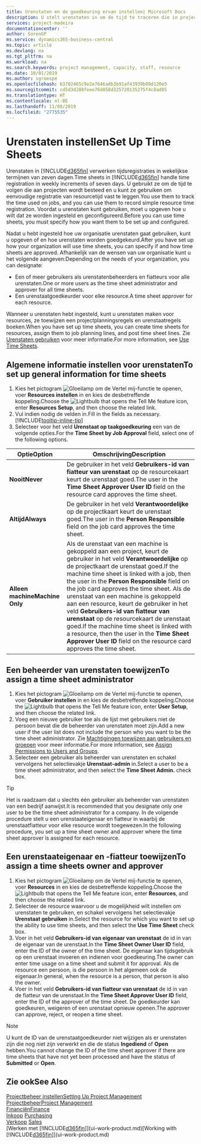 ```yaml
---
title: Urenstaten en de goedkeuring ervan instellen| Microsoft Docs
description: U stelt urenstaten in om de tijd te traceren die in projecten en resources wordt gebruikt, wat u helpt bij projectbeheer, personeelsbezetting en capaciteit
services: project-madeira
documentationcenter: ''
author: SorenGP
ms.service: dynamics365-business-central
ms.topic: article
ms.devlang: na
ms.tgt_pltfrm: na
ms.workload: na
ms.search.keywords: project management, capacity, staff, resource
ms.date: 10/01/2019
ms.author: sgroespe
ms.openlocfilehash: 63702465c9e2e7646adb3b91af43939b09d120e5
ms.sourcegitcommit: cd5d3d288feee76d058d325720135275f4c8ad85
ms.translationtype: HT
ms.contentlocale: nl-BE
ms.lasthandoff: 11/08/2019
ms.locfileid: "2775535"
---
```

# <a name="set-up-time-sheets"></a><span data-ttu-id="fddb5-103">Urenstaten instellen</span><span class="sxs-lookup"><span data-stu-id="fddb5-103">Set Up Time Sheets</span></span>
<span data-ttu-id="fddb5-104">Urenstaten in [!INCLUDE[d365fin](includes/d365fin_md.md)] verwerken tijdsregistraties in wekelijkse termijnen van zeven dagen.</span><span class="sxs-lookup"><span data-stu-id="fddb5-104">Time sheets in [!INCLUDE[d365fin](includes/d365fin_md.md)] handle time registration in weekly increments of seven days.</span></span> <span data-ttu-id="fddb5-105">U gebruikt ze om de tijd te volgen die aan projecten wordt besteed en u kunt ze gebruiken om eenvoudige registratie van resourcetijd vast te leggen.</span><span class="sxs-lookup"><span data-stu-id="fddb5-105">You use them to track the time used on jobs, and you can use them to record simple resource time registration.</span></span> <span data-ttu-id="fddb5-106">Voordat u urenstaten kunt gebruiken, moet u opgeven hoe u wilt dat ze worden ingesteld en geconfigureerd.</span><span class="sxs-lookup"><span data-stu-id="fddb5-106">Before you can use time sheets, you must specify how you want them to be set up and configured.</span></span>

<span data-ttu-id="fddb5-107">Nadat u hebt ingesteld hoe uw organisatie urenstaten gaat gebruiken, kunt u opgeven of en hoe urenstaten worden goedgekeurd.</span><span class="sxs-lookup"><span data-stu-id="fddb5-107">After you have set up how your organization will use time sheets, you can specify if and how time sheets are approved.</span></span> <span data-ttu-id="fddb5-108">Afhankelijk van de wensen van uw organisatie kunt u het volgende aangeven:</span><span class="sxs-lookup"><span data-stu-id="fddb5-108">Depending on the needs of your organization, you can designate:</span></span>

* <span data-ttu-id="fddb5-109">Een of meer gebruikers als urenstatenbeheerders en fiatteurs voor alle urenstaten.</span><span class="sxs-lookup"><span data-stu-id="fddb5-109">One or more users as the time sheet administrator and approver for all time sheets.</span></span>
* <span data-ttu-id="fddb5-110">Een urenstaatgoedkeurder voor elke resource.</span><span class="sxs-lookup"><span data-stu-id="fddb5-110">A time sheet approver for each resource.</span></span>

<span data-ttu-id="fddb5-111">Wanneer u urenstaten hebt ingesteld, kunt u urenstaten maken voor resources, ze toewijzen een projectplanningsregels en urenstaatregels boeken.</span><span class="sxs-lookup"><span data-stu-id="fddb5-111">When you have set up time sheets, you can create time sheets for resources, assign them to job planning lines, and post time sheet lines.</span></span> <span data-ttu-id="fddb5-112">Zie [Urenstaten gebruiken](projects-how-use-time-sheets.md) voor meer informatie.</span><span class="sxs-lookup"><span data-stu-id="fddb5-112">For more information, see [Use Time Sheets](projects-how-use-time-sheets.md).</span></span>

## <a name="to-set-up-general-information-for-time-sheets"></a><span data-ttu-id="fddb5-113">Algemene informatie instellen voor urenstaten</span><span class="sxs-lookup"><span data-stu-id="fddb5-113">To set up general information for time sheets</span></span>
1. <span data-ttu-id="fddb5-114">Kies het pictogram ![Gloeilamp om de Vertel mij-functie te openen](media/ui-search/search_small.png "Vertel me wat u wilt doen"), voer **Resources instellen** in en kies de desbetreffende koppeling.</span><span class="sxs-lookup"><span data-stu-id="fddb5-114">Choose the ![Lightbulb that opens the Tell Me feature](media/ui-search/search_small.png "Tell me what you want to do") icon, enter **Resources Setup**, and then choose the related link.</span></span>  
2. <span data-ttu-id="fddb5-115">Vul indien nodig de velden in.</span><span class="sxs-lookup"><span data-stu-id="fddb5-115">Fill in the fields as necessary.</span></span> [!INCLUDE[tooltip-inline-tip](includes/tooltip-inline-tip_md.md)]
3. <span data-ttu-id="fddb5-116">Selecteer voor het veld **Urenstaat op taakgoedkeuring** een van de volgende opties.</span><span class="sxs-lookup"><span data-stu-id="fddb5-116">For the **Time Sheet by Job Approval** field, select one of the following options.</span></span>

| <span data-ttu-id="fddb5-117">Optie</span><span class="sxs-lookup"><span data-stu-id="fddb5-117">Option</span></span> | <span data-ttu-id="fddb5-118">Omschrijving</span><span class="sxs-lookup"><span data-stu-id="fddb5-118">Description</span></span> |
| --- | --- |
| <span data-ttu-id="fddb5-119">**Nooit**</span><span class="sxs-lookup"><span data-stu-id="fddb5-119">**Never**</span></span> |<span data-ttu-id="fddb5-120">De gebruiker in het veld **Gebruikers-id van fiatteur van urenstaat** op de resourcekaart keurt de urenstaat goed.</span><span class="sxs-lookup"><span data-stu-id="fddb5-120">The user in the **Time Sheet Approver User ID** field on the resource card approves the time sheet.</span></span> |
| <span data-ttu-id="fddb5-121">**Altijd**</span><span class="sxs-lookup"><span data-stu-id="fddb5-121">**Always**</span></span> |<span data-ttu-id="fddb5-122">De gebruiker in het veld **Verantwoordelijke** op de projectkaart keurt de urenstaat goed.</span><span class="sxs-lookup"><span data-stu-id="fddb5-122">The user in the **Person Responsible** field on the job card approves the time sheet.</span></span> |
| <span data-ttu-id="fddb5-123">**Alleen machine**</span><span class="sxs-lookup"><span data-stu-id="fddb5-123">**Machine Only**</span></span> |<span data-ttu-id="fddb5-124">Als de urenstaat van een machine is gekoppeld aan een project, keurt de gebruiker in het veld **Verantwoordelijke** op de projectkaart de urenstaat goed.</span><span class="sxs-lookup"><span data-stu-id="fddb5-124">If the machine time sheet is linked with a job, then the user in the **Person Responsible** field on the job card approves the time sheet.</span></span> <span data-ttu-id="fddb5-125">Als de urenstaat van een machine is gekoppeld aan een resource, keurt de gebruiker in het veld **Gebruikers-id van fiatteur van urenstaat** op de resourcekaart de urenstaat goed.</span><span class="sxs-lookup"><span data-stu-id="fddb5-125">If the machine time sheet is linked with a resource, then the user in the **Time Sheet Approver User ID** field on the resource card approves the time sheet.</span></span> |

## <a name="to-assign-a-time-sheet-administrator"></a><span data-ttu-id="fddb5-126">Een beheerder van urenstaten toewijzen</span><span class="sxs-lookup"><span data-stu-id="fddb5-126">To assign a time sheet administrator</span></span>
1. <span data-ttu-id="fddb5-127">Kies het pictogram ![Gloeilamp om de Vertel mij-functie te openen](media/ui-search/search_small.png "Vertel me wat u wilt doen"), voer **Gebruiker instellen** in en kies de desbetreffende koppeling.</span><span class="sxs-lookup"><span data-stu-id="fddb5-127">Choose the ![Lightbulb that opens the Tell Me feature](media/ui-search/search_small.png "Tell me what you want to do") icon, enter **User Setup**, and then choose the related link.</span></span>  
2. <span data-ttu-id="fddb5-128">Voeg een nieuwe gebruiker toe als de lijst met gebruikers niet de persoon bevat die de beheerder van urenstaten moet zijn.</span><span class="sxs-lookup"><span data-stu-id="fddb5-128">Add a new user if the user list does not include the person who you want to be the time sheet administrator.</span></span> <span data-ttu-id="fddb5-129">Zie [Machtigingen toewijzen aan gebruikers en groepen](ui-define-granular-permissions.md) voor meer informatie.</span><span class="sxs-lookup"><span data-stu-id="fddb5-129">For more information, see [Assign Permissions to Users and Groups](ui-define-granular-permissions.md).</span></span>
3. <span data-ttu-id="fddb5-130">Selecteer een gebruiker als beheerder van urenstaten en schakel vervolgens het selectievakje **Urenstaat-admin** in.</span><span class="sxs-lookup"><span data-stu-id="fddb5-130">Select a user to be a time sheet administrator, and then select the **Time Sheet Admin.** check box.</span></span>  

> [!TIP]  
>   <span data-ttu-id="fddb5-131">Het is raadzaam dat u slechts één gebruiker als beheerder van urenstaten van een bedrijf aanwijst.</span><span class="sxs-lookup"><span data-stu-id="fddb5-131">It is recommended that you designate only one user to be the time sheet administrator for a company.</span></span> <span data-ttu-id="fddb5-132">In de volgende procedure stelt u een urenstaateigenaar en fiatteur in waarbij de urenstaatfiatteur voor elke resource wordt toegewezen.</span><span class="sxs-lookup"><span data-stu-id="fddb5-132">In the following procedure, you set up a time sheet owner and approver where the time sheet approver is assigned for each resource.</span></span>  

## <a name="to-assign-a-time-sheets-owner-and-approver"></a><span data-ttu-id="fddb5-133">Een urenstaateigenaar en -fiatteur toewijzen</span><span class="sxs-lookup"><span data-stu-id="fddb5-133">To assign a time sheets owner and approver</span></span>
1. <span data-ttu-id="fddb5-134">Kies het pictogram ![Gloeilamp om de Vertel mij-functie te openen](media/ui-search/search_small.png "Vertel me wat u wilt doen"), voer **Resources** in en kies de desbetreffende koppeling.</span><span class="sxs-lookup"><span data-stu-id="fddb5-134">Choose the ![Lightbulb that opens the Tell Me feature](media/ui-search/search_small.png "Tell me what you want to do") icon, enter **Resources**, and then choose the related link.</span></span>
2. <span data-ttu-id="fddb5-135">Selecteer de resource waarvoor u de mogelijkheid wilt instellen om urenstaten te gebruiken, en schakel vervolgens het selectievakje **Urenstaat gebruiken** in.</span><span class="sxs-lookup"><span data-stu-id="fddb5-135">Select the resource for which you want to set up the ability to use time sheets, and then select the **Use Time Sheet** check box.</span></span>  
3. <span data-ttu-id="fddb5-136">Voer in het veld **Gebruikers-id van eigenaar van urenstaat** de id in van de eigenaar van de urenstaat.</span><span class="sxs-lookup"><span data-stu-id="fddb5-136">In the **Time Sheet Owner User ID** field, enter the ID of the owner of the time sheet.</span></span> <span data-ttu-id="fddb5-137">De eigenaar kan tijdsgebruik op een urenstaat invoeren en indienen voor goedkeuring.</span><span class="sxs-lookup"><span data-stu-id="fddb5-137">The owner can enter time usage on a time sheet and submit it for approval.</span></span> <span data-ttu-id="fddb5-138">Als de resource een persoon, is die persoon in het algemeen ook de eigenaar.</span><span class="sxs-lookup"><span data-stu-id="fddb5-138">In general, when the resource is a person, that person is also the owner.</span></span>  
4. <span data-ttu-id="fddb5-139">Voer in het veld **Gebruikers-id van fiatteur van urenstaat** de id in van de fiatteur van de urenstaat.</span><span class="sxs-lookup"><span data-stu-id="fddb5-139">In the **Time Sheet Approver User ID** field, enter the ID of the approver of the time sheet.</span></span> <span data-ttu-id="fddb5-140">De goedkeurder kan goedkeuren, weigeren of een urenstaat opnieuw openen.</span><span class="sxs-lookup"><span data-stu-id="fddb5-140">The approver can approve, reject, or reopen a time sheet.</span></span>  

> [!NOTE]  
>   <span data-ttu-id="fddb5-141">U kunt de ID van de urenstaatgoedkeurder niet wijzigen als er urenstaten zijn die nog niet zijn verwerkt en die de status **Ingediend** of **Open** hebben.</span><span class="sxs-lookup"><span data-stu-id="fddb5-141">You cannot change the ID of the time sheet approver if there are time sheets that have not yet been processed and have the status of **Submitted** or **Open**.</span></span>

## <a name="see-also"></a><span data-ttu-id="fddb5-142">Zie ook</span><span class="sxs-lookup"><span data-stu-id="fddb5-142">See Also</span></span>
[<span data-ttu-id="fddb5-143">Projectbeheer instellen</span><span class="sxs-lookup"><span data-stu-id="fddb5-143">Setting Up Project Management</span></span>](projects-setup-projects.md)  
[<span data-ttu-id="fddb5-144">Projectbeheer</span><span class="sxs-lookup"><span data-stu-id="fddb5-144">Project Management</span></span>](projects-manage-projects.md)  
[<span data-ttu-id="fddb5-145">Financiën</span><span class="sxs-lookup"><span data-stu-id="fddb5-145">Finance</span></span>](finance.md)  
<span data-ttu-id="fddb5-146">[Inkoop](purchasing-manage-purchasing.md)       </span><span class="sxs-lookup"><span data-stu-id="fddb5-146">[Purchasing](purchasing-manage-purchasing.md)       </span></span>  
<span data-ttu-id="fddb5-147">[Verkoop](sales-manage-sales.md)    </span><span class="sxs-lookup"><span data-stu-id="fddb5-147">[Sales](sales-manage-sales.md)    </span></span>  
<span data-ttu-id="fddb5-148">[Werken met [!INCLUDE[d365fin](includes/d365fin_md.md)]](ui-work-product.md)</span><span class="sxs-lookup"><span data-stu-id="fddb5-148">[Working with [!INCLUDE[d365fin](includes/d365fin_md.md)]](ui-work-product.md)</span></span>  
